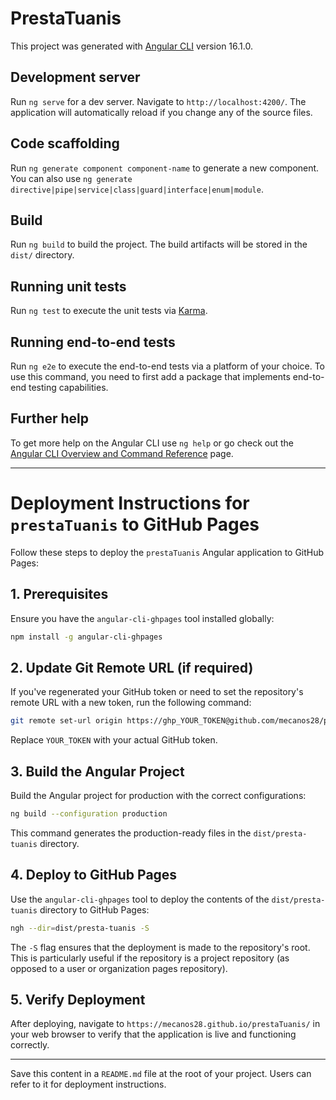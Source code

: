 # PrestaTuanis

This project was generated with [Angular CLI](https://github.com/angular/angular-cli) version 16.1.0.

## Development server

Run `ng serve` for a dev server. Navigate to `http://localhost:4200/`. The application will automatically reload if you change any of the source files.

## Code scaffolding

Run `ng generate component component-name` to generate a new component. You can also use `ng generate directive|pipe|service|class|guard|interface|enum|module`.

## Build

Run `ng build` to build the project. The build artifacts will be stored in the `dist/` directory.

## Running unit tests

Run `ng test` to execute the unit tests via [Karma](https://karma-runner.github.io).

## Running end-to-end tests

Run `ng e2e` to execute the end-to-end tests via a platform of your choice. To use this command, you need to first add a package that implements end-to-end testing capabilities.

## Further help

To get more help on the Angular CLI use `ng help` or go check out the [Angular CLI Overview and Command Reference](https://angular.io/cli) page.



---

# Deployment Instructions for `prestaTuanis` to GitHub Pages

Follow these steps to deploy the `prestaTuanis` Angular application to GitHub Pages:

## 1. Prerequisites

Ensure you have the `angular-cli-ghpages` tool installed globally:

```bash
npm install -g angular-cli-ghpages
```

## 2. Update Git Remote URL (if required)

If you've regenerated your GitHub token or need to set the repository's remote URL with a new token, run the following command:

```bash
git remote set-url origin https://ghp_YOUR_TOKEN@github.com/mecanos28/prestaTuanis.git
```

Replace `YOUR_TOKEN` with your actual GitHub token.

## 3. Build the Angular Project

Build the Angular project for production with the correct configurations:

```bash
ng build --configuration production
```

This command generates the production-ready files in the `dist/presta-tuanis` directory.

## 4. Deploy to GitHub Pages

Use the `angular-cli-ghpages` tool to deploy the contents of the `dist/presta-tuanis` directory to GitHub Pages:

```bash
ngh --dir=dist/presta-tuanis -S
```

The `-S` flag ensures that the deployment is made to the repository's root. This is particularly useful if the repository is a project repository (as opposed to a user or organization pages repository).

## 5. Verify Deployment

After deploying, navigate to `https://mecanos28.github.io/prestaTuanis/` in your web browser to verify that the application is live and functioning correctly.

---

Save this content in a `README.md` file at the root of your project. Users can refer to it for deployment instructions.
